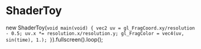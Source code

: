 # ShaderToy


new ShaderToy(`
    void main(void) {
        vec2 uv = gl_FragCoord.xy/resolution - 0.5;
        uv.x *= resolution.x/resolution.y;
        gl_FragColor = vec4(uv, sin(time), 1.);
    }
`).fullscreen().loop();
